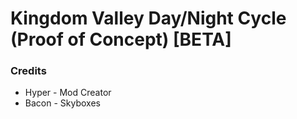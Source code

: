 # Kingdom Valley Day/Night Cycle (Proof of Concept) [BETA]
### Credits
- Hyper - Mod Creator
- Bacon - Skyboxes

